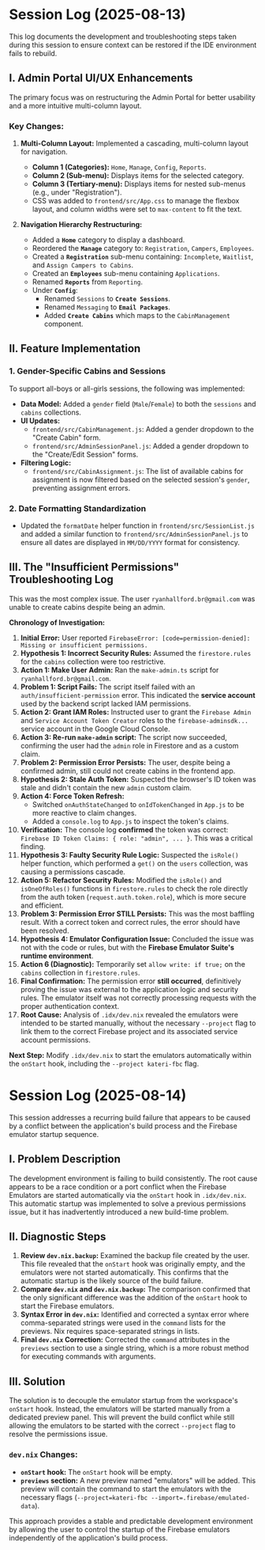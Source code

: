 # Session Log (2025-08-13)

This log documents the development and troubleshooting steps taken during this session to ensure context can be restored if the IDE environment fails to rebuild.

## I. Admin Portal UI/UX Enhancements

The primary focus was on restructuring the Admin Portal for better usability and a more intuitive multi-column layout.

### Key Changes:

1.  **Multi-Column Layout:** Implemented a cascading, multi-column layout for navigation.
    *   **Column 1 (Categories):** `Home`, `Manage`, `Config`, `Reports`.
    *   **Column 2 (Sub-menu):** Displays items for the selected category.
    *   **Column 3 (Tertiary-menu):** Displays items for nested sub-menus (e.g., under "Registration").
    *   CSS was added to `frontend/src/App.css` to manage the flexbox layout, and column widths were set to `max-content` to fit the text.

2.  **Navigation Hierarchy Restructuring:**
    *   Added a **`Home`** category to display a dashboard.
    *   Reordered the **`Manage`** category to: `Registration`, `Campers`, `Employees`.
    *   Created a **`Registration`** sub-menu containing: `Incomplete`, `Waitlist`, and `Assign Campers to Cabins`.
    *   Created an **`Employees`** sub-menu containing `Applications`.
    *   Renamed **`Reports`** from `Reporting`.
    *   Under **`Config`**:
        *   Renamed `Sessions` to **`Create Sessions`**.
        *   Renamed `Messaging` to **`Email Packages`**.
        *   Added **`Create Cabins`** which maps to the `CabinManagement` component.

## II. Feature Implementation

### 1. Gender-Specific Cabins and Sessions

To support all-boys or all-girls sessions, the following was implemented:

*   **Data Model:** Added a `gender` field (`Male`/`Female`) to both the `sessions` and `cabins` collections.
*   **UI Updates:**
    *   `frontend/src/CabinManagement.js`: Added a gender dropdown to the "Create Cabin" form.
    *   `frontend/src/AdminSessionPanel.js`: Added a gender dropdown to the "Create/Edit Session" forms.
*   **Filtering Logic:**
    *   `frontend/src/CabinAssignment.js`: The list of available cabins for assignment is now filtered based on the selected session's `gender`, preventing assignment errors.

### 2. Date Formatting Standardization

*   Updated the `formatDate` helper function in `frontend/src/SessionList.js` and added a similar function to `frontend/src/AdminSessionPanel.js` to ensure all dates are displayed in `MM/DD/YYYY` format for consistency.

## III. The "Insufficient Permissions" Troubleshooting Log

This was the most complex issue. The user `ryanhallford.br@gmail.com` was unable to create cabins despite being an admin.

**Chronology of Investigation:**

1.  **Initial Error:** User reported `FirebaseError: [code=permission-denied]: Missing or insufficient permissions.`
2.  **Hypothesis 1: Incorrect Security Rules:** Assumed the `firestore.rules` for the `cabins` collection were too restrictive.
3.  **Action 1: Make User Admin:** Ran the `make-admin.ts` script for `ryanhallford.br@gmail.com`.
4.  **Problem 1: Script Fails:** The script itself failed with an `auth/insufficient-permission` error. This indicated the **service account** used by the backend script lacked IAM permissions.
5.  **Action 2: Grant IAM Roles:** Instructed user to grant the `Firebase Admin` and `Service Account Token Creator` roles to the `firebase-adminsdk...` service account in the Google Cloud Console.
6.  **Action 3: Re-run `make-admin` script:** The script now succeeded, confirming the user had the `admin` role in Firestore and as a custom claim.
7.  **Problem 2: Permission Error Persists:** The user, despite being a confirmed admin, still could not create cabins in the frontend app.
8.  **Hypothesis 2: Stale Auth Token:** Suspected the browser's ID token was stale and didn't contain the new `admin` custom claim.
9.  **Action 4: Force Token Refresh:**
    *   Switched `onAuthStateChanged` to `onIdTokenChanged` in `App.js` to be more reactive to claim changes.
    *   Added a `console.log` to `App.js` to inspect the token's claims.
10. **Verification:** The console log **confirmed** the token was correct: `Firebase ID Token Claims: { role: "admin", ... }`. This was a critical finding.
11. **Hypothesis 3: Faulty Security Rule Logic:** Suspected the `isRole()` helper function, which performed a `get()` on the `users` collection, was causing a permissions cascade.
12. **Action 5: Refactor Security Rules:** Modified the `isRole()` and `isOneOfRoles()` functions in `firestore.rules` to check the role directly from the auth token (`request.auth.token.role`), which is more secure and efficient.
13. **Problem 3: Permission Error STILL Persists:** This was the most baffling result. With a correct token and correct rules, the error should have been resolved.
14. **Hypothesis 4: Emulator Configuration Issue:** Concluded the issue was not with the code or rules, but with the **Firebase Emulator Suite's runtime environment**.
15. **Action 6 (Diagnostic):** Temporarily set `allow write: if true;` on the `cabins` collection in `firestore.rules`.
16. **Final Confirmation:** The permission error **still occurred**, definitively proving the issue was external to the application logic and security rules. The emulator itself was not correctly processing requests with the proper authentication context.
17. **Root Cause:** Analysis of `.idx/dev.nix` revealed the emulators were intended to be started manually, without the necessary `--project` flag to link them to the correct Firebase project and its associated service account permissions.

**Next Step:** Modify `.idx/dev.nix` to start the emulators automatically within the `onStart` hook, including the `--project kateri-fbc` flag.

# Session Log (2025-08-14)

This session addresses a recurring build failure that appears to be caused by a conflict between the application's build process and the Firebase emulator startup sequence.

## I. Problem Description

The development environment is failing to build consistently. The root cause appears to be a race condition or a port conflict when the Firebase Emulators are started automatically via the `onStart` hook in `.idx/dev.nix`. This automatic startup was implemented to solve a previous permissions issue, but it has inadvertently introduced a new build-time problem.

## II. Diagnostic Steps

1.  **Review `dev.nix.backup`:** Examined the backup file created by the user. This file revealed that the `onStart` hook was originally empty, and the emulators were not started automatically. This confirms that the automatic startup is the likely source of the build failure.
2.  **Compare `dev.nix` and `dev.nix.backup`:** The comparison confirmed that the only significant difference was the addition of the `onStart` hook to start the Firebase emulators.
3.  **Syntax Error in `dev.nix`:** Identified and corrected a syntax error where comma-separated strings were used in the `command` lists for the previews. Nix requires space-separated strings in lists.
4.  **Final `dev.nix` Correction:** Corrected the `command` attributes in the `previews` section to use a single string, which is a more robust method for executing commands with arguments.

## III. Solution

The solution is to decouple the emulator startup from the workspace's `onStart` hook. Instead, the emulators will be started manually from a dedicated preview panel. This will prevent the build conflict while still allowing the emulators to be started with the correct `--project` flag to resolve the permissions issue.

### `dev.nix` Changes:

*   **`onStart` hook:** The `onStart` hook will be empty.
*   **`previews` section:** A new preview named "emulators" will be added. This preview will contain the command to start the emulators with the necessary flags (`--project=kateri-fbc --import=.firebase/emulated-data`).

This approach provides a stable and predictable development environment by allowing the user to control the startup of the Firebase emulators independently of the application's build process.
